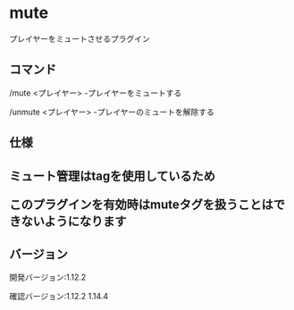 # mute
プレイヤーをミュートさせるプラグイン
<h2>コマンド</h2>
/mute <プレイヤー> -プレイヤーをミュートする<p>
/unmute <プレイヤー> -プレイヤーのミュートを解除する

<h2>仕様<h2>
ミュート管理はtagを使用しているため<p>
このプラグインを有効時はmuteタグを扱うことはできないようになります

<h2>バージョン</h2>
開発バージョン:1.12.2<p>
確認バージョン:1.12.2 1.14.4
